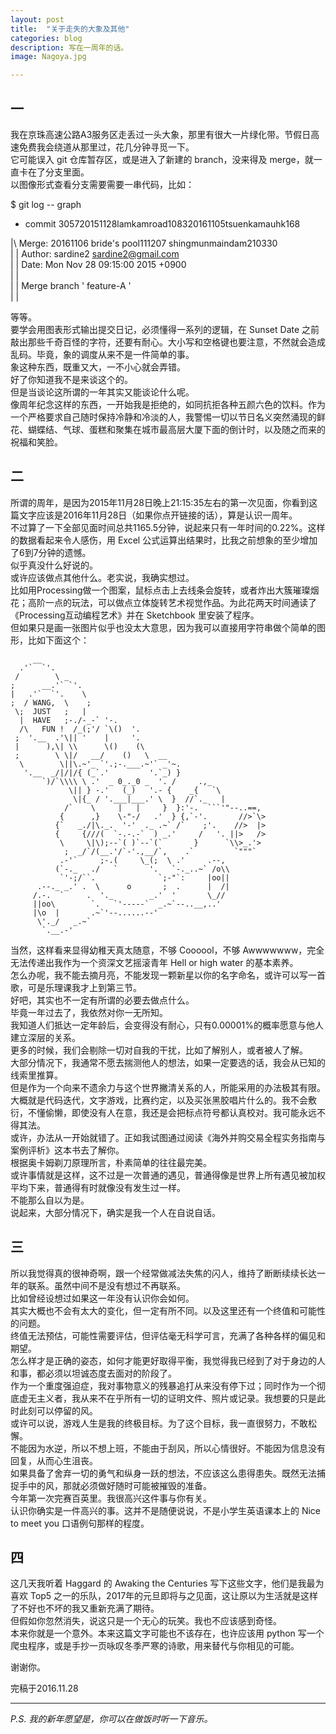 ```yaml
---
layout: post
title:  "关于走失的大象及其他"
categories: blog
description: 写在一周年的话。
image: Nagoya.jpg

--- 
```




## 一


我在京珠高速公路A3服务区走丢过一头大象，那里有很大一片绿化带。节假日高速免费我会绕道从那里过，花几分钟寻觅一下。                 
它可能误入 git 仓库暂存区，或是进入了新建的 branch，没来得及 merge，就一直卡在了分支里面。                      
以图像形式查看分支需要需要一串代码，比如：      

$ git log -- graph               
*    commit 305720151128lamkamroad108320161105tsuenkamauhk168   

|\  Merge: 20161106 bride's pool111207 shingmunmaindam210330            
| | Author: sardine2 <sardine2@gmail.com>                      
| | Date:  Mon Nov 28 09:15:00 2015 +0900                          
| |                                
| | Merge branch ' feature-A '                                              
| |


等等。                    
要学会用图表形式输出提交日记，必须懂得一系列的逻辑，在 Sunset Date 之前敲出那些千奇百怪的字符，还要有耐心。大小写和空格键也要注意，不然就会造成乱码。毕竟，象的调度从来不是一件简单的事。                            
象这种东西，既重又大，一不小心就会弄错。                                  
好了你知道我不是来谈这个的。                                                 
但是当谈论这所谓的一年其实又能谈论什么呢。                                    
像周年纪念这样的东西，一开始我是拒绝的，如同抗拒各种五颜六色的饮料。作为一个严格要求自己随时保持冷静和冷淡的人，我警惕一切以节日名义突然涌现的鲜花、蝴蝶结、气球、蛋糕和聚集在城市最高层大厦下面的倒计时，以及随之而来的祝福和笑脸。                                                                        


## 二

          
所谓的周年，是因为2015年11月28日晚上21:15:35左右的第一次见面，你看到这篇文字应该是2016年11月28日（如果你点开链接的话），算是认识一周年。                       
不过算了一下全部见面时间总共1165.5分钟，说起来只有一年时间的0.22%。这样的数据看起来令人感伤，用 Excel 公式运算出结果时，比我之前想象的至少增加了6到7分钟的遗憾。                                                                           
似乎真没什么好说的。                                                                             
或许应该做点其他什么。老实说，我确实想过。                                                             
比如用Processing做一个图案，鼠标点击上去线条会旋转，或者炸出大簇璀璨烟花；高阶一点的玩法，可以做点立体旋转艺术视觉作品。为此花两天时间通读了《Processing互动编程艺术》并在 Sketchbook 里安装了程序。                                              
但如果只是画一张图片似乎也没太大意思，因为我可以直接用字符串做个简单的图形，比如下面这个：                      
        

         __
      .'`  `'.
     /        \ _
    ;      __.'` `'.
    |   .'`  `'.    \
    ;  / WANG,  \    ;
     \;  JUST   ;   |
      |  HAVE   ;-./-_-` '-.
      /\   FUN !  /_(;'/ `\()  '.
     ;  '.__  .'\|| '    |     '.
     |      ),\| \\      \()    (\
     ;        \ \|/   __/    ()   \  __
      \        \||\.~'_ `'.;-.___.~'` _'~.
       '.__  _/|/|/{ (_`.'         '.`_) }
           `)/`\\\\ \ .'  _ 0_._0 _  '. /     .,_
                 \|| } -.'   (_)   '.- {    _{   `\
                  \|{_ / '.___|___.' \  }  //`._   |
                /`    \     |   |     }  }:'-.  ```'"--..==,
               {      ,}    \-"-/   .'  } {,`-'.       //>`\>
              {`   _./|\._.  '-'  ._ .~` /`    ;'.    //>  |>
              {     {///(  `-.-.-`  ) _.'     /   '. ||>   />
               \     \|\);--`( )`--`(`       }      `\\>_.'>
                ;  _/`/(__.'/`-'.,__/`,    .`         `"""`
               .-'`     ;-.(     \_(;  \ .'     .--,
              (`-._   ./   `       '.   `-._..~` /o\\
               `'-;/``.              `;-"`:     |oo||
          .--._ _.' .  \      o       ;  .      |  /|
         /.-.  `     .  '._        _.'  '       \_//
         ||oo\        `.   `'-----`  _.~`--..__,..'
         |\o  |       .~`'--......--'
          \'._/   _.~`
           `.__.-'


当然，这样看来显得幼稚天真太随意，不够  Coooool，不够 Awwwwwww，完全无法传递出我作为一个资深文艺摇滚青年 Hell or high water 的基本素养。                                            
怎么办呢，我不能去摘月亮，不能发现一颗新星以你的名字命名，或许可以写一首歌，可是乐理课我才上到第三节。                                 
好吧，其实也不一定有所谓的必要去做点什么。              
毕竟一年过去了，我依然对你一无所知。               
我知道人们抵达一定年龄后，会变得没有耐心，只有0.00001%的概率愿意与他人建立深层的关系。                          
更多的时候，我们会剔除一切对自我的干扰，比如了解别人，或者被人了解。                    
大部分情况下，我通常不愿去揣测他人的想法，如果一定要选的话，我会从已知的线索里推算。                    
但是作为一个向来不遗余力与这个世界撇清关系的人，所能采用的办法极其有限。大概就是代码迭代，文字游戏，比赛约定，以及买张黑胶唱片什么的。我不会敷衍，不懂偷懒，即使没有人在意，我还是会把标点符号都认真校对。我可能永远不得其法。                 
或许，办法从一开始就错了。正如我试图通过阅读《海外并购交易全程实务指南与案例评析》这本书去了解你。                                  
根据奥卡姆剃刀原理所言，朴素简单的往往最完美。                                                
或许事情就是这样，这不过是一次普通的遇见，普通得像是世界上所有遇见被加权平均下来，普通得有时就像没有发生过一样。                                         
不能那么自以为是。                                           
说起来，大部分情况下，确实是我一个人在自说自话。                   

## 三


所以我觉得真的很神奇啊，跟一个经常做减法失焦的闪人，维持了断断续续长达一年的联系。虽然中间不是没有想过不再联系。                       
比如曾经设想过如果这一年没有认识你会如何。                                       
其实大概也不会有太大的变化，但一定有所不同。以及这里还有一个终值和可能性的问题。                                              
终值无法预估，可能性需要评估，但评估毫无科学可言，充满了各种各样的偏见和期望。                                  
怎么样才是正确的姿态，如何才能更好取得平衡，我觉得我已经到了对于身边的人和事，都必须以坦诚态度去面对的阶段了。                            
作为一个重度强迫症，我对事物意义的残暴追打从来没有停下过；同时作为一个彻底虚无主义者，我从来不在乎所有一切的证明文件、照片或记录。我想要的只是此时此刻可以停留的风。                                                            
或许可以说，游戏人生是我的终极目标。为了这个目标，我一直很努力，不敢松懈。                        
不能因为水逆，所以不想上班，不能由于刮风，所以心情很好。不能因为信息没有回复，从而心生沮丧。                                  
如果具备了舍弃一切的勇气和纵身一跃的想法，不应该这么患得患失。既然无法捕捉手中的风，那就必须做好随时可能被摧毁的准备。                        
今年第一次完赛百英里。我很高兴这件事与你有关。                                   
认识你确实是一件高兴的事。这并不是随便说说，不是小学生英语课本上的 Nice to meet you 口语例句那样的程度。                                         

## 四

            
这几天我听着 Haggard 的 Awaking the Centuries 写下这些文字，他们是我最为喜欢 Top5 之一的乐队，2017年的元旦即将与之见面，这让原以为生活就是这样了不好也不坏的我又重新充满了期待。                            
但假如你忽然消失，说这只是一个无心的玩笑。我也不应该感到奇怪。                            
本来你就是一个意外。本来这篇文字可能也不该存在，也许应该用 python 写一个爬虫程序，或是手抄一页咏叹冬季严寒的诗歌，用来替代与你相见的可能。                    

谢谢你。

 

完稿于2016.11.28  

---
         
*P.S. 我的新年愿望是，你可以在做饭时听一下音乐。*
